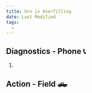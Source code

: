 ```yaml
---
title: Urn is Overfilling
date: Last Modified 
tags:
  -  
---
```

## Diagnostics - Phone 📞

1.

## Action - Field 🛻
